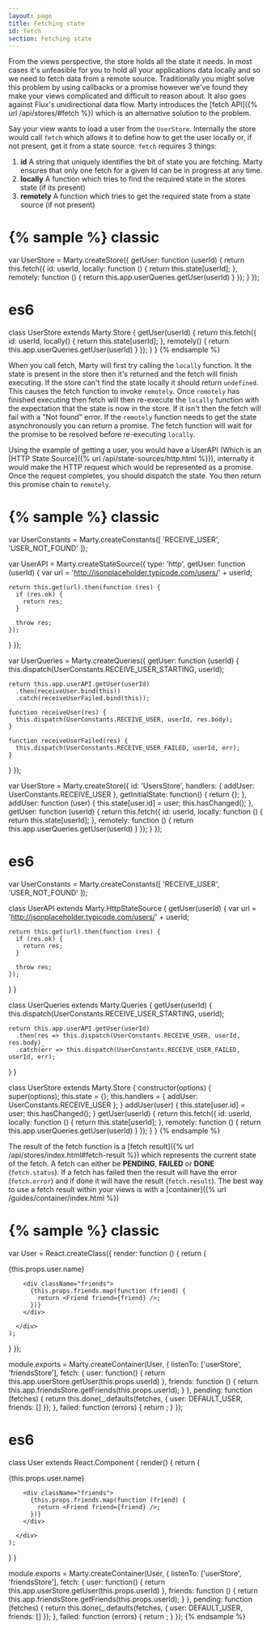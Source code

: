 ```yaml
---
layout: page
title: Fetching state
id: fetch
section: Fetching state
---
```


From the views perspective, the store holds all the state it needs. In most cases it's unfeasible for you to hold all your applications data locally and so we need to fetch data from a remote source. Traditionally you might solve this problem by using callbacks or a promise however we've found they make your views complicated and difficult to reason about. It also goes against Flux's unidirectional data flow. Marty introduces the [fetch API]({% url /api/stores/#fetch %}) which is an alternative solution to the problem.

Say your view wants to load a user from the ``UserStore``. Internally the store would call ``fetch`` which allows it to define how to get the user locally or, if not present, get it from a state source. ``fetch`` requires 3 things:

1. **id** A string that uniquely identifies the bit of state you are fetching. Marty ensures that only one fetch for a given Id can be in progress at any time.
2. **locally** A function which tries to find the required state in the stores state (if its present)
3. **remotely** A function which tries to get the required state from a state source (if not present)

{% sample %}
classic
=======
var UserStore = Marty.createStore({
  getUser: function (userId) {
    return this.fetch({
      id: userId,
      locally: function () {
        return this.state[userId];
      },
      remotely: function () {
        return this.app.userQueries.getUser(userId)
      }
    });
  }
});

es6
===
class UserStore extends Marty.Store {
  getUser(userId) {
    return this.fetch({
      id: userId,
      locally() {
        return this.state[userId];
      },
      remotely() {
        return this.app.userQueries.getUser(userId)
      }
    });
  }
}
{% endsample %}

When you call fetch, Marty will first try calling the ``locally`` function. It the state is present in the store then it's returned and the fetch will finish executing. If the store can't find the state locally it should return ``undefined``. This causes the fetch function to invoke ``remotely``. Once ``remotely`` has finished executing then fetch will then re-execute the ``locally`` function with the expectation that the state is now in the store. If it isn't then the fetch will fail with a "Not found" error. If the ``remotely`` function needs to get the state asynchronously you can return a promise. The fetch function will wait for the promise to be resolved before re-executing ``locally``.

Using the example of getting a user, you would have a UserAPI (Which is an [HTTP State Source]({% url /api/state-sources/http.html %})), internally it would make the HTTP request which would be represented as a promise. Once the request completes, you should dispatch the state. You then return this promise chain to ``remotely``.

{% sample %}
classic
=======
var UserConstants = Marty.createConstants([
  'RECEIVE_USER',
  'USER_NOT_FOUND'
]);

var UserAPI = Marty.createStateSource({
  type: 'http',
  getUser: function (userId) {
    var url = 'http://jsonplaceholder.typicode.com/users/' + userId;

    return this.get(url).then(function (res) {
      if (res.ok) {
        return res;
      }

      throw res;
    });
  }
});

var UserQueries = Marty.createQueries({
  getUser: function (userId) {
    this.dispatch(UserConstants.RECEIVE_USER_STARTING, userId);

    return this.app.userAPI.getUser(userId)
      .then(receiveUser.bind(this))
      .catch(receiveUserFailed.bind(this));

    function receiveUser(res) {
      this.dispatch(UserConstants.RECEIVE_USER, userId, res.body);
    }

    function receiveUserFailed(res) {
      this.dispatch(UserConstants.RECEIVE_USER_FAILED, userId, err);
    }
  }
});

var UserStore = Marty.createStore({
  id: 'UsersStore',
  handlers: {
    addUser: UserConstants.RECEIVE_USER
  },
  getInitialState: function() {
    return {};
  },
  addUser: function (user) {
    this.state[user.id] = user;
    this.hasChanged();
  },
  getUser: function (userId) {
    return this.fetch({
      id: userId,
      locally: function () {
        return this.state[userId];
      },
      remotely: function () {
        return this.app.userQueries.getUser(userId)
      }
    });
  }
});

es6
===
var UserConstants = Marty.createConstants([
  'RECEIVE_USER',
  'USER_NOT_FOUND'
]);

class UserAPI extends Marty.HttpStateSource {
  getUser(userId) {
    var url = 'http://jsonplaceholder.typicode.com/users/' + userId;

    return this.get(url).then(function (res) {
      if (res.ok) {
        return res;
      }

      throw res;
    });
  }
}

class UserQueries extends Marty.Queries {
  getUser(userId) {
    this.dispatch(UserConstants.RECEIVE_USER_STARTING, userId);

    return this.app.userAPI.getUser(userId)
      .then(res => this.dispatch(UserConstants.RECEIVE_USER, userId, res.body)_
      .catch(err => this.dispatch(UserConstants.RECEIVE_USER_FAILED, userId, err);
  }
}

class UserStore extends Marty.Store {
  constructor(options) {
    super(options);
    this.state = {};
    this.handlers = {
      addUser: UserConstants.RECEIVE_USER
    };
  }
  addUser(user) {
    this.state[user.id] = user;
    this.hasChanged();
  }
  getUser(userId) {
    return this.fetch({
      id: userId,
      locally: function () {
        return this.state[userId];
      },
      remotely: function () {
        return this.app.userQueries.getUser(userId)
      }
    });
  }
}
{% endsample %}

The result of the fetch function is a [fetch result]({% url /api/stores/index.html#fetch-result %}) which represents the current state of the fetch. A fetch can either be **PENDING**, **FAILED** or **DONE** (``fetch.status``). If a fetch has failed then the result will have the error (``fetch.error``) and if done it will have the result (``fetch.result``). The best way to use a fetch result within your views is with a [container]({% url /guides/container/index.html %})

{% sample %}
classic
=======
var User = React.createClass({
  render: function () {
    return (
      <div className="user">
        {this.props.user.name}

        <div className="friends">
          {this.props.friends.map(function (friend) {
            return <Friend friend={friend} />;
          })}
        </div>

      </div>
    );
  }
});

module.exports = Marty.createContainer(User, {
  listenTo: ['userStore', 'friendsStore'],
  fetch: {
    user: function() {
      return this.app.userStore.getUser(this.props.userId)
    },
    friends: function () {
      return this.app.friendsStore.getFriends(this.props.userId);
    }
  },
  pending: function (fetches) {
    return this.done(_.defaults(fetches, {
      user: DEFAULT_USER,
      friends: []
    });
  },
  failed: function (errors) {
    return <ErrorPage errors={errors} />;
  }
});

es6
===
class User extends React.Component {
  render() {
    return (
      <div className="user">
        {this.props.user.name}

        <div className="friends">
          {this.props.friends.map(function (friend) {
            return <Friend friend={friend} />;
          })}
        </div>

      </div>
    );
  }
}

module.exports = Marty.createContainer(User, {
  listenTo: ['userStore', 'friendsStore'],
  fetch: {
    user: function() {
      return this.app.userStore.getUser(this.props.userId)
    },
    friends: function () {
      return this.app.friendsStore.getFriends(this.props.userId);
    }
  },
  pending: function (fetches) {
    return this.done(_.defaults(fetches, {
      user: DEFAULT_USER,
      friends: []
    });
  },
  failed: function (errors) {
    return <ErrorPage errors={errors} />;
  }
});
{% endsample %}

